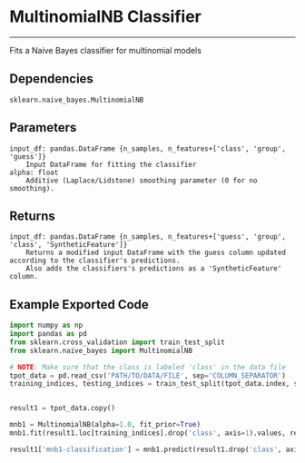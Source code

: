 # MultinomialNB Classifier
* * *

Fits a Naive Bayes classifier for multinomial models

## Dependencies
    sklearn.naive_bayes.MultinomialNB

Parameters
----------
    input_df: pandas.DataFrame {n_samples, n_features+['class', 'group', 'guess']}
        Input DataFrame for fitting the classifier
    alpha: float
        Additive (Laplace/Lidstone) smoothing parameter (0 for no smoothing).

Returns
-------
    input_df: pandas.DataFrame {n_samples, n_features+['guess', 'group', 'class', 'SyntheticFeature']}
        Returns a modified input DataFrame with the guess column updated according to the classifier's predictions.
        Also adds the classifiers's predictions as a 'SyntheticFeature' column.


Example Exported Code
---------------------

```Python
import numpy as np
import pandas as pd
from sklearn.cross_validation import train_test_split
from sklearn.naive_bayes import MultinomialNB

# NOTE: Make sure that the class is labeled 'class' in the data file
tpot_data = pd.read_csv('PATH/TO/DATA/FILE', sep='COLUMN_SEPARATOR')
training_indices, testing_indices = train_test_split(tpot_data.index, stratify=tpot_data['class'].values, train_size=0.75, test_size=0.25)


result1 = tpot_data.copy()

mnb1 = MultinomialNB(alpha=1.0, fit_prior=True)
mnb1.fit(result1.loc[training_indices].drop('class', axis=1).values, result1.loc[training_indices, 'class'].values)

result1['mnb1-classification'] = mnb1.predict(result1.drop('class', axis=1).values)

```
